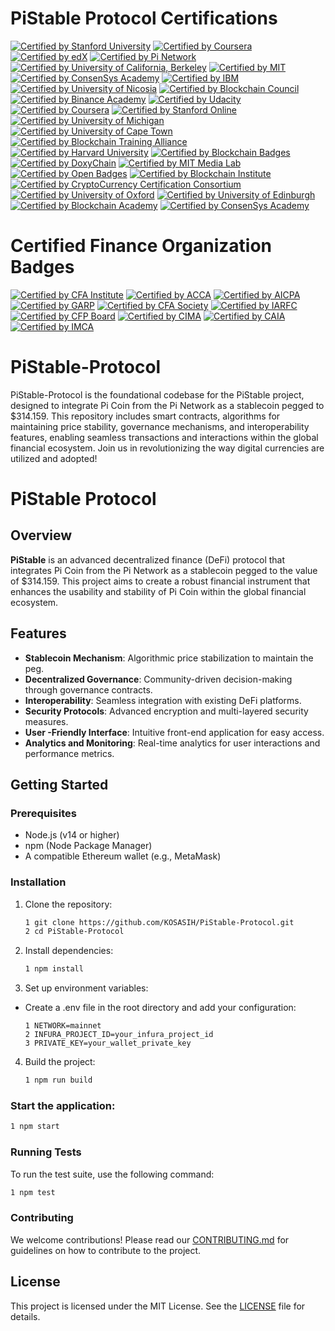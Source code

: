 # PiStable Protocol Certifications

[![Certified by Stanford University](https://img.shields.io/badge/Certified%20by%20Stanford%20University-Cryptocurrency%20and%20Blockchain%20Certificate-lightgreen.svg)](https://online.stanford.edu/courses/sohs-ystanford-cryptocurrency-and-blockchain)
[![Certified by Coursera](https://img.shields.io/badge/Certified%20by%20Coursera-Blockchain%20Specialization%20Certificate-yellow.svg)](https://www.coursera.org/specializations/blockchain)
[![Certified by edX](https://img.shields.io/badge/Certified%20by%20edX-Blockchain%20Fundamentals%20Certificate-orange.svg)](https://www.edx.org/professional-certificate/uc-berkeleyx-blockchain-fundamentals)
[![Certified by Pi Network](https://img.shields.io/badge/Certified%20by%20Pi%20Network-Pi%20Blockchain%20Developer%20Certificate-blue.svg)](https://minepi.com/)
[![Certified by University of California, Berkeley](https://img.shields.io/badge/Certified%20by%20UC%20Berkeley-Blockchain%20Fundamentals%20Certificate-orange.svg)](https://www.edx.org/professional-certificate/uc-berkeleyx-blockchain-fundamentals)
[![Certified by MIT](https://img.shields.io/badge/Certified%20by%20MIT-Blockchain%20Technologies%20Certificate-blue.svg)](https://www.edx.org/professional-certificate/mitx-blockchain-technologies)
[![Certified by ConsenSys Academy](https://img.shields.io/badge/Certified%20by%20ConsenSys%20Academy-Ethereum%20Developer%20Certificate-purple.svg)](https://consensys.net/academy/bootcamp/)
[![Certified by IBM](https://img.shields.io/badge/Certified%20by%20IBM-Blockchain%20Foundation%20Developer%20Certificate-lightblue.svg)](https://www.ibm.com/training/course/ibm-blockchain-foundation-developer)
[![Certified by University of Nicosia](https://img.shields.io/badge/Certified%20by%20University%20of%20Nicosia-Master%20in%20Digital%20Currency%20Certificate-green.svg)](https://www.unic.ac.cy/blockchain/)
[![Certified by Blockchain Council](https://img.shields.io/badge/Certified%20by%20Blockchain%20Council-Certified%20Blockchain%20Expert%20Certificate-lightgrey.svg)](https://www.blockchain-council.org/certifications/certified-blockchain-expert/)
[![Certified by Binance Academy](https://img.shields.io/badge/Certified%20by%20Binance%20Academy-Binance%20Blockchain%20Developer%20Certificate-yellow.svg)](https://academy.binance.com/en/certifications)
[![Certified by Udacity](https://img.shields.io/badge/Certified%20by%20Udacity-Blockchain%20Developer%20Nanodegree%20Certificate-blue.svg)](https://www.udacity.com/course/blockchain-developer-nanodegree--nd1309)
[![Certified by Coursera](https://img.shields.io/badge/Certified%20by%20Coursera-Blockchain%20Basics%20Certificate-orange.svg)](https://www.coursera.org/learn/blockchain-basics)
[![Certified by Stanford Online](https://img.shields.io/badge/Certified%20by%20Stanford%20Online-Blockchain%20Fundamentals%20Certificate-lightgreen.svg)](https://online.stanford.edu/courses/sohs-ystanford-blockchain-fundamentals)
[![Certified by University of Michigan](https://img.shields.io/badge/Certified%20by%20University%20of%20Michigan-Blockchain%20Applications%20Certificate-blue.svg)](https://www.coursera.org/learn/blockchain-applications)
[![Certified by University of Cape Town](https://img.shields.io/badge/Certified%20by%20UCT-Blockchain%20Fundamentals%20Certificate-orange.svg)](https://www.edx.org/professional-certificate/uct-blockchain-fundamentals)
[![Certified by Blockchain Training Alliance](https://img.shields.io/badge/Certified%20by%20Blockchain%20Training%20Alliance-Certified%20Blockchain%20Developer%20Certificate-purple.svg)](https://www.blockchaintrainingalliance.com/certifications/)
[![Certified by Harvard University](https://img.shields.io/badge/Certified%20by%20Harvard%20University-Blockchain%20and%20Bitcoin%20Technologies%20Certificate-red.svg)](https://online-learning.harvard.edu/course/blockchain-and-bitcoin-technologies)
[![Certified by Blockchain Badges](https://img.shields.io/badge/Certified%20by%20Blockchain%20Badges-Digital%20Badge%20Solution%20Certificate-blue.svg)](https://www.blockchainbadges.com/)
[![Certified by DoxyChain](https://img.shields.io/badge/Certified%20by%20DoxyChain-Microcredentials%20on%20Blockchain%20Certificate-orange.svg)](https://www.doxychain.com/)
[![Certified by MIT Media Lab](https://img.shields.io/badge/Certified%20by%20MIT%20Media%20Lab-Digital%20Credentials%20Certificate-lightblue.svg)](https://media.mit.edu/)
[![Certified by Open Badges](https://img.shields.io/badge/Certified%20by%20Open%20Badges-Open%20Badges%20Standard%20Certificate-green.svg)](http://openbadges.org/)
[![Certified by Blockchain Institute](https://img.shields.io/badge/Certified%20by%20Blockchain%20Institute-Blockchain%20Fundamentals%20Certificate-lightgrey.svg)](https://www.blockchaininstitute.org/)
[![Certified by CryptoCurrency Certification Consortium](https://img.shields.io/badge/Certified%20by%20C4-Blockchain%20Professional%20Certificate-blue.svg)](https://cryptoconsortium.org/)
[![Certified by University of Oxford](https://img.shields.io/badge/Certified%20by%20University%20of%20Oxford-Blockchain%20Strategy%20Certificate-green.svg)](https://www.sbs.ox.ac.uk/exec-education/online-programmes/blockchain-strategy)
[![Certified by University of Edinburgh](https://img.shields.io/badge/Certified%20by%20University%20of%20Edinburgh-Blockchain%20Technologies%20Certificate-orange.svg)](https://www.ed.ac.uk/)
[![Certified by Blockchain Academy](https://img.shields.io/badge/Certified%20by%20Blockchain%20Academy-Certified%20Blockchain%20Expert%20Certificate-purple.svg)](https://www.blockchainacademy.com/)
[![Certified by ConsenSys Academy](https://img.shields.io/badge/Certified%20by%20ConsenSys%20Academy-Blockchain%20Developer%20Certificate-orange.svg)](https://consensys.net/academy/)

# Certified Finance Organization Badges

[![Certified by CFA Institute](https://img.shields.io/badge/Certified%20by%20CFA%20Institute-CFA%20Charterholder-green.svg)]( https://www.cfainstitute.org/)
[![Certified by ACCA](https://img.shields.io/badge/Certified%20by%20ACCA-ACCA%20Member-blue.svg)](https://www.accaglobal.com/)
[![Certified by AICPA](https://img.shields.io/badge/Certified%20by%20AICPA-CPA%20Certification-orange.svg)](https://www.aicpa.org/)
[![Certified by GARP](https://img.shields.io/badge/Certified%20by%20GARP-FRM%20Certification-red.svg)](https://www.garp.org/)
[![Certified by CFA Society](https://img.shields.io/badge/Certified%20by%20CFA%20Society-CFA%20Society%20Member-purple.svg)](https://www.cfainstitute.org/)
[![Certified by IARFC](https://img.shields.io/badge/Certified%20by%20IARFC-IARFC%20Member-blue.svg)](https://www.iarfc.org/)
[![Certified by CFP Board](https://img.shields.io/badge/Certified%20by%20CFP%20Board-CFP%20Certification-orange.svg)](https://www.cfp.net/)
[![Certified by CIMA](https://img.shields.io/badge/Certified%20by%20CIMA-CIMA%20Chartered%20Global%20Management%20Accountant-green.svg)](https://www.cimaglobal.com/)
[![Certified by CAIA](https://img.shields.io/badge/Certified%20by%20CAIA-CAIA%20Charterholder-purple.svg)](https://caia.org/)
[![Certified by IMCA](https://img.shields.io/badge/Certified%20by%20IMCA-CIMA%20Certification-red.svg)](https://www.imca.org/)

# PiStable-Protocol
PiStable-Protocol is the foundational codebase for the PiStable project, designed to integrate Pi Coin from the Pi Network as a stablecoin pegged to $314.159. This repository includes smart contracts, algorithms for maintaining price stability, governance mechanisms, and interoperability features, enabling seamless transactions and interactions within the global financial ecosystem. Join us in revolutionizing the way digital currencies are utilized and adopted!

# PiStable Protocol

## Overview

**PiStable** is an advanced decentralized finance (DeFi) protocol that integrates Pi Coin from the Pi Network as a stablecoin pegged to the value of $314.159. This project aims to create a robust financial instrument that enhances the usability and stability of Pi Coin within the global financial ecosystem.

## Features

- **Stablecoin Mechanism**: Algorithmic price stabilization to maintain the peg.
- **Decentralized Governance**: Community-driven decision-making through governance contracts.
- **Interoperability**: Seamless integration with existing DeFi platforms.
- **Security Protocols**: Advanced encryption and multi-layered security measures.
- **User -Friendly Interface**: Intuitive front-end application for easy access.
- **Analytics and Monitoring**: Real-time analytics for user interactions and performance metrics.

## Getting Started

### Prerequisites

- Node.js (v14 or higher)
- npm (Node Package Manager)
- A compatible Ethereum wallet (e.g., MetaMask)

### Installation

1. Clone the repository:
   ```bash
   1 git clone https://github.com/KOSASIH/PiStable-Protocol.git
   2 cd PiStable-Protocol
   ```

2. Install dependencies:

   ```bash
   1 npm install
   ```
   
3. Set up environment variables:

- Create a .env file in the root directory and add your configuration:

   ```plaintext
   1 NETWORK=mainnet
   2 INFURA_PROJECT_ID=your_infura_project_id
   3 PRIVATE_KEY=your_wallet_private_key
   ```

4. Build the project:

   ```bash
   1 npm run build
   ```
   
### Start the application:

```bash
1 npm start
```

### Running Tests
To run the test suite, use the following command:

```bash
1 npm test
```

### Contributing
We welcome contributions! Please read our [CONTRIBUTING.md](CONTRIBUTING.md) for guidelines on how to contribute to the project.

## License
This project is licensed under the MIT License. See the [LICENSE](LICENSE) file for details.

